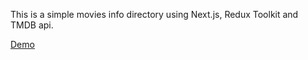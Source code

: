 This is a simple movies info directory using Next.js, Redux Toolkit and TMDB api.

[Demo](https://next-movies.vercel.app/)
